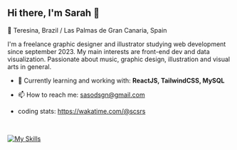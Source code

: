 ## Hi there, I'm Sarah 👋

📍 Teresina, Brazil  /  Las Palmas de Gran Canaria, Spain

I'm a freelance graphic designer and illustrator studying web development since september 2023. My main interests are front-end dev and data visualization.
Passionate about music, graphic design, illustration and visual arts in general.

- 🌱 Currently learning and working with: **ReactJS, TailwindCSS, MySQL**

- 📫 How to reach me: sasodsgn@gmail.com
- coding stats: https://wakatime.com/@scsrs

<br>

[![My Skills](https://skillicons.dev/icons?i=react,js,html,css,tailwind,docker,figma,git)](https://skillicons.dev)


<!--
**scsoares/scsoares** is a ✨ _special_ ✨ repository because its `README.md` (this file) appears on your GitHub profile.

Here are some ideas to get you started:

- 🔭 I’m currently working on ...
- 🌱 I’m currently learning ...
- 👯 I’m looking to collaborate on ...
- 🤔 I’m looking for help with ...
- 💬 Ask me about ...
- 📫 How to reach me: ...
- 😄 Pronouns: ...
- ⚡ Fun fact: ...
-->

